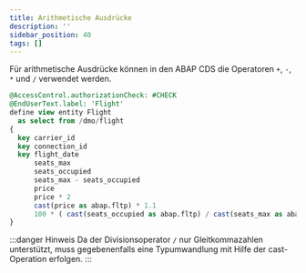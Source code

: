 ```yaml
---
title: Arithmetische Ausdrücke
description: ''
sidebar_position: 40
tags: []
---
```


Für arithmetische Ausdrücke können in den ABAP CDS die Operatoren `+`, `-`, `*` und `/` verwendet werden.

```sql showLineNumbers
@AccessControl.authorizationCheck: #CHECK
@EndUserText.label: 'Flight'
define view entity Flight
  as select from /dmo/flight
{
  key carrier_id                                                                 as CarrierId,
  key connection_id                                                              as ConnectionId,
  key flight_date                                                                as FlightDate,
      seats_max                                                                  as SeatsMax,
      seats_occupied                                                             as SeatsOccupied,
      seats_max - seats_occupied                                                 as SeatsFree,
      price                                                                      as OldPrice,
      price * 2                                                                  as DoublePrice,
      cast(price as abap.fltp) * 1.1                                             as NewPrice,
      100 * ( cast(seats_occupied as abap.fltp) / cast(seats_max as abap.fltp) ) as OccupancyRate,
}
```

:::danger Hinweis
Da der Divisionsoperator `/` nur Gleitkommazahlen unterstützt, muss gegebenenfalls eine Typumwandlung mit Hilfe der cast-Operation erfolgen.
:::

